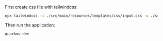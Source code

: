 First create css file with tailwindcss:

```bash 
npx tailwindcss -i ./src/main/resources/templates/css/input.css -o ./src/main/resources/META-INF/resources/css/output.css
```

Then run the application:

```bash
quarkus dev
```